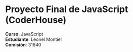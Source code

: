 # Proyecto Final de JavaScript (CoderHouse)
**Curso**: JavaScript <br>
**Estudiante**: Leonel Montiel <br>
**Comisión**: 31640 <br>

